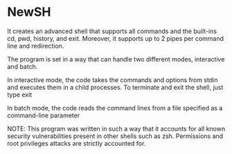 # NewSH
It creates an advanced shell that supports all commands and the built-ins cd, pwd, history, and exit. Moreover, it supports up to 2 pipes per command line and redirection.

The program is set in a way that can handle two different modes, interactive and batch.

In interactive mode, the code takes the commands and options from stdin and executes them in a child processes. To terminate and exit the shell, just type exit

In batch mode, the code reads the command lines from a file specified as a command-line parameter

NOTE: This program was written in such a way that it accounts for all known security vulnerabilities present in other shells such as zsh. Permissions and root privileges attacks are strictly accounted for.
